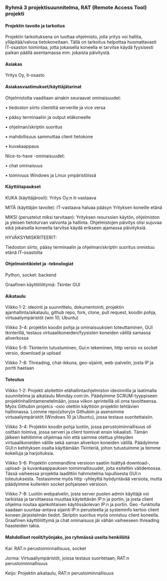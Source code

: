 ### Ryhmä 3 projektisuunnitelma, RAT (Remote Access Tool) projekti

#### Projektin tavoite ja tarkoitus
Projektin tarkoituksena on tuottaa ohjelmisto, jolla yritys voi hallita, ylläpitää/valvoa tietokoneitaan. Tällä on tarkoitus helpottaa huomattavasti IT-osaston toimintaa, jotta jokaisella koneella ei tarvitse käydä fyysisesti paikan päällä asentamassa mm. jokaista päivitystä. 

#### Asiakas
Yritys Oy, it-osasto 

#### Asiakasvaatimukset/käyttäjätarinat

Ohjelmistolta vaaditaan ainakin seuraavat ominaisuudet:

•	tiedoston siirto clientiltä serverille ja vice versa

•	pääsy terminaaliin ja output etäkoneelle

•	ohjelman/skriptin suoritus

•	mahdollisuus sammuttaa client tietokone

•	kuvakaappaus

Nice-to-have -ominaisuudet:

•	chat ominaisuus

•	toimivuus Windows ja Linux ympäristöissä 


#### Käyttötapaukset

KUKA (käyttäjärooli): 
Yritys Oy:n it-vastaava

MITÄ (käyttäjän tavoite): 
IT-vastaava haluaa pääsyn Yrityksen koneille etänä

MIKSI (perustelut miksi tarvitaan): 
Yrityksen resurssien käytön, ohjelmiston ja yleisen tietoturvan valvonta ja hallinta. Ohjelmistojen päivitys olisi sujuvaa eikä jokaisella koneella tarvitse käydä erikseen ajamassa päivityksiä. 

HYVÄKSYMISKRITEERIT: 

Tiedoston siirto, pääsy terminaalin ja ohjelman/skriptin suoritus onnistuu etänä IT-osastolta

#### Ohjelmointikielet ja -teknologiat
Python, socket: backend

Graafinen käyttöliittymä: Tkinter GUI 

#### Aikataulu
Viikko 1-2: ideointi ja suunnittelu, dokumentointi, projektin ajanhallinta/aikataulu, github repo, fork, clone, pull request, koodin pohja, virtuaaliympäristöt (win 10, Ubuntu)

Viikko 3-4: projektin koodin pohja ja ominaisuuksien toteuttaminen, GUI tkinterillä, testaus virtuaalikoneiden/fyysisten koneiden välillä samassa aliverkossa

Viikko 5-6: Tkinteriin tutustuminen, Gui:n tekeminen, http versio vs socket versio, download ja upload

Viikko 7-8: Threading, chat-ikkuna, geo-sijainti, web-palvelin, josta IP ja portti haetaan 

#### Toteutus
Viikko 1-2: Projekti aloitettiin etähallintaohjelmiston ideoinnilla ja laatimalla suunnitelma ja aikataulu Monday.com:iin. Päädyimme SCRUM-tyyppiseen projektinhallintamenetelmään, jossa viikon sprinteillä oli oma tavoitteensa. Myös Githubin projetcs -osio otettiin käyttöön projektin tehtävien hallinnassa. Loimme repo(sitory)n Githubiin ja asensimme virtuaaliympäristöt (Windows 10 ja Ubuntu), jossa testaus suoritettaisiin.  

Viikko 3-4: Projektin koodin pohja luotiin, jossa perustoiminnallisuus oli osittain toimiva, jossa serveri ja client toimivat ensin lokaalisti. Tämän jälkeen kehitimme ohjelmaa niin että saimme otettua yhteyden virtuaalikoneiden välille sekä saman aliverkon koneiden välillä. Päädyimme GUI:n kehityksen osalta käyttämään Tkinteriä, johon tutustuimme ja teimme kokeiluja ja harjoituksia.

Viikko 5-6: Projektin commandline versioon saatiin lisättyä download-, upload- ja kuvankaappauksen toiminnallisuudet, joita esiteltiin välidemossa. Tässä vaiheessa projektia laadittiin hahmotelma lopullisesta GUI:n toteutuksesta. Testasimme myös http -yhteyttä hyödyntävää versiota, mutta päädyimme kuitenkin socket pohjaiseen versioon.

Viikko 7-8: Luotiin webpalvelin, josta server puolen admin käyttäjä voi tarkistaa ja tarvittaessa muuttaa käytettävän IP:n ja portin, ja josta client ohjelma noutaa ajankohtaisen käytössäolevan IP:n ja portin. Geo -funktiolla saadaan suuntaa-antava sijainti IP:n perusteella ja systeminfo kertoo client koneen järjestelmän tiedot. Skriptin suoritus myös onnistuu client koneella. Graafinen käyttöliittymä ja chat ominaisuus jäi vähän vaiheeseen threading haasteiden takia.

#### Mahdolliset roolit/työnjako, jos ryhmässä useita henkilöitä 
Kai: RAT:n perustoiminnallisuus, socket

Jorma: Virtuaaliympäristöt, joissa testaus suoritetaan, RAT:n perustoiminnallisuus

Keijo: Projektin aikataulu, RAT:n perustoiminnallisuus

